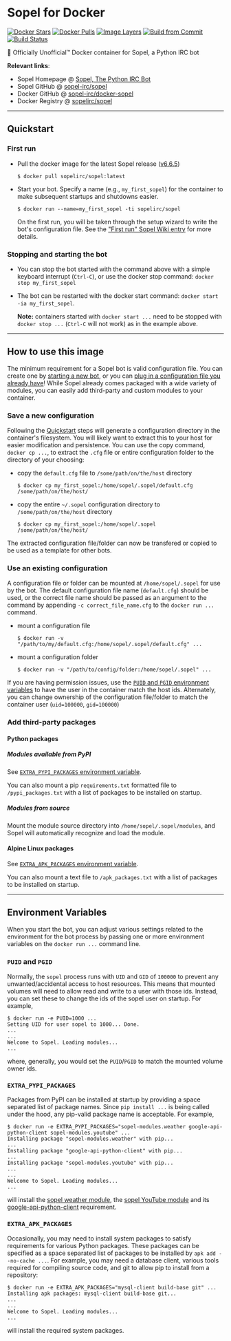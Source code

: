 # Sopel for Docker

[![Docker Stars](https://img.shields.io/docker/stars/sopelirc/sopel.svg)](https://hub.docker.com/r/sopelirc/sopel)
[![Docker Pulls](https://img.shields.io/docker/pulls/sopelirc/sopel.svg)](https://hub.docker.com/r/sopelirc/sopel)
[![Image Layers](https://images.microbadger.com/badges/image/sopelirc/sopel.svg)](https://microbadger.com/images/sopelirc/sopel)
[![Build from Commit](https://images.microbadger.com/badges/commit/sopelirc/sopel.svg)](https://microbadger.com/images/sopelirc/sopel)
[![Build Status](https://travis-ci.org/sopel-irc/docker-sopel.svg?branch=master)](https://travis-ci.org/sopel-irc/docker-sopel)

:whale: Officially Unofficial™ Docker container for Sopel, a Python IRC bot

**Relevant links**:

* Sopel Homepage @ [Sopel, The Python IRC Bot](https://sopel.chat)
* Sopel GitHub @ [sopel-irc/sopel](https://github.com/sopel-irc/sopel)
* Docker GitHub @ [sopel-irc/docker-sopel](https://github.com/sopel-irc/docker-sopel)
* Docker Registry @ [sopelirc/sopel](https://hub.docker.com/r/sopelirc/sopel)

---

## Quickstart

### First run

* Pull the docker image for the latest Sopel release ([v6.6.5](https://github.com/sopel-irc/sopel/releases/tag/v6.6.5))

    ```console
    $ docker pull sopelirc/sopel:latest
    ```

* Start your bot. Specify a name (e.g., `my_first_sopel`) for the container to make subsequent startups and shutdowns easier.

    ```console
    $ docker run --name=my_first_sopel -ti sopelirc/sopel
    ```

    On the first run, you will be taken through the setup wizard to write the bot's configuration file. See the ["First run" Sopel Wiki entry](https://sopel.chat/tutorials/part-1-installation/#first-run) for more details.

### Stopping and starting the bot

* You can stop the bot started with the command above with a simple keyboard interrupt (`Ctrl-C`), or use the docker stop command: `docker stop my_first_sopel`
* The bot can be restarted with the docker start command: `docker start -ia my_first_sopel`. 

    **Note:**  containers started with `docker start ...` need to be stopped with `docker stop ...` (`Ctrl-C` will not work) as in the example above.

---

## How to use this image

The minimum requirement for a Sopel bot is valid configuration file. You can create one by [starting a new bot](#quickstart), or you can [plug in a configuration file you already have](#use-an-existing-configuration)! While Sopel already comes packaged with a wide variety of modules, you can easily add third-party and custom modules to your container.

### Save a new configuration

Following the [Quickstart](#quickstart) steps will generate a configuration directory in the container's filesystem. You will likely want to extract this to your host for easier modification and persistence. You can use the copy command, `docker cp ...`, to extract the `.cfg` file or entire configuration folder to the directory of your choosing:

* copy the `default.cfg` file to `/some/path/on/the/host` directory
    ```console
    $ docker cp my_first_sopel:/home/sopel/.sopel/default.cfg /some/path/on/the/host/
    ```
* copy the entire `~/.sopel` configuration directory to `/some/path/on/the/host` directory
  
    ```console
    $ docker cp my_first_sopel:/home/sopel/.sopel /some/path/on/the/host/
    ```

The extracted configuration file/folder can now be transfered or copied to be used as a template for other bots.

### Use an existing configuration

A configuration file or folder can be mounted at `/home/sopel/.sopel` for use by the bot. The default configuration file name (`default.cfg`) should be used, or the correct file name should be passed as an argument to the command by appending `-c correct_file_name.cfg` to the `docker run ...` command.

* mount a configuration file
    ```console
    $ docker run -v "/path/to/my/default.cfg:/home/sopel/.sopel/default.cfg" ...
    ```

* mount a configuration folder
    ```console
    $ docker run -v "/path/to/config/folder:/home/sopel/.sopel" ...
    ```

If you are having permission issues, use the [`PUID` and `PGID` environment variables](#puid-and-pgid) to have the user in the container match the host ids. Alternately, you can change ownership of the configuration file/folder to match the container user (`uid=100000`, `gid=100000`)

### Add third-party packages

#### Python packages

##### Modules available from PyPI

See [`EXTRA_PYPI_PACKAGES` environment variable](#extra_pypi_packages).

You can also mount a pip `requirements.txt` formatted file to `/pypi_packages.txt` with a list of packages to be installed on startup.


##### Modules from source

Mount the module source directory into `/home/sopel/.sopel/modules`, and Sopel will automatically recognize and load the module.

#### Alpine Linux packages

See [`EXTRA_APK_PACKAGES` environment variable](#extra_apk_packages).

You can also mount a text file to `/apk_packages.txt` with a list of packages to be installed on startup.

---

## Environment Variables

When you start the bot, you can adjust various settings related to the environment for the bot process by passing one or more environment variables on the `docker run ...` command line. 

### `PUID` and `PGID`

Normally, the `sopel` process runs with `UID` and `GID` of `100000` to prevent any unwanted/accidental access to host resources. This means that mounted volumes will need to allow read and write to a user with those ids. Instead, you can set these to change the ids of the sopel user on startup. For example, 

```console
$ docker run -e PUID=1000 ...
Setting UID for user sopel to 1000... Done.
...
...
Welcome to Sopel. Loading modules...
...
```

where, generally, you would set the `PUID`/`PGID` to match the mounted volume owner ids.

### `EXTRA_PYPI_PACKAGES`

Packages from PyPI can be installed at startup by providing a space separated list of package names. Since `pip install ...` is being called under the hood, any pip-valid package name is acceptable. For example,

```console
$ docker run -e EXTRA_PYPI_PACKAGES="sopel-modules.weather google-api-python-client sopel-modules.youtube" ...
Installing package "sopel-modules.weather" with pip...
...
Installing package "google-api-python-client" with pip...
...
Installing package "sopel-modules.youtube" with pip...
...
...
Welcome to Sopel. Loading modules...
...
```

will install the [sopel weather module](https://pypi.org/project/sopel-modules.weather), the [sopel YouTube module](https://pypi.org/project/sopel_modules.youtube) and its [google-api-python-client](https://pypi.org/project/google-api-python-client) requirement.

### `EXTRA_APK_PACKAGES`

Occasionally, you may need to install system packages to satisfy requirements for various Python packages. These packages can be specified as a space separated list of packages to be installed by `apk add --no-cache ...`. For example, you may need a database client, various tools required for compiling source code, and git to allow pip to install from a repository:

```console
$ docker run -e EXTRA_APK_PACKAGES="mysql-client build-base git" ...
Installing apk packages: mysql-client build-base git...
...
...
Welcome to Sopel. Loading modules...
...
```

will install the required system packages.